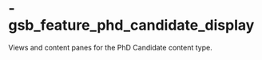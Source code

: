 -gsb_feature_phd_candidate_display
==================================

Views and content panes for the PhD Candidate content type.
